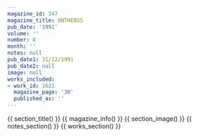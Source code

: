 ```yaml
---
magazine_id: 347
magazine_title: ONTHEBUS
pub_date: '1991'
volume: ''
number: 8
month: ''
notes: null
pub_date1: 31/12/1991
pub_date2: null
image: null
works_included:
- work_id: 1621
  magazine_page: '30'
  published_as: ''
---
```


{{ section_title() }}
{{ magazine_info() }}
{{ section_image() }}
{{ notes_section() }}
{{ works_section() }}
